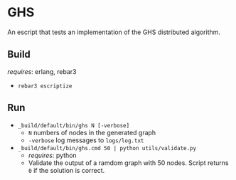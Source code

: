 # GHS

An escript that tests an implementation of the GHS distributed algorithm.

## Build

*requires*: erlang, rebar3

* `rebar3 escriptize`

## Run

* `_build/default/bin/ghs N [-verbose]`
  * `N` numbers of nodes in the generated graph
  * `-verbose` log messages to `logs/log.txt`
* `_build/default/bin/ghs.cmd 50 | python utils/validate.py`
  * *requires*: python
  * Validate the output of a ramdom graph with 50 nodes. Script returns `0` if the solution is correct.
